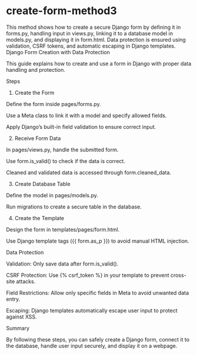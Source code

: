 # create-form-method3
This method shows how to create a secure Django form by defining it in forms.py, handling input in views.py, linking it to a database model in models.py, and displaying it in form.html. Data protection is ensured using validation, CSRF tokens, and automatic escaping in Django templates.
Django Form Creation with Data Protection

This guide explains how to create and use a form in Django with proper data handling and protection.

Steps

1. Create the Form

Define the form inside pages/forms.py.

Use a Meta class to link it with a model and specify allowed fields.

Apply Django’s built-in field validation to ensure correct input.



2. Receive Form Data

In pages/views.py, handle the submitted form.

Use form.is_valid() to check if the data is correct.

Cleaned and validated data is accessed through form.cleaned_data.



3. Create Database Table

Define the model in pages/models.py.

Run migrations to create a secure table in the database.



4. Create the Template

Design the form in templates/pages/form.html.

Use Django template tags ({{ form.as_p }}) to avoid manual HTML injection.




Data Protection

Validation: Only save data after form.is_valid().

CSRF Protection: Use {% csrf_token %} in your template to prevent cross-site attacks.

Field Restrictions: Allow only specific fields in Meta to avoid unwanted data entry.

Escaping: Django templates automatically escape user input to protect against XSS.


Summary

By following these steps, you can safely create a Django form, connect it to the database, handle user input securely, and display it on a webpage.
